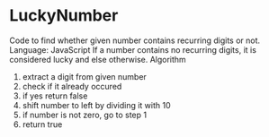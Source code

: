 # LuckyNumber
Code to find whether given number contains recurring digits or not.
Language: JavaScript
If a number contains no recurring digits, it is considered lucky and else otherwise.
Algorithm
1. extract a digit from given number
2. check if it already occured
3. if yes return false
4. shift number to left by dividing it with 10
4. if number is not zero, go to step 1
5. return true
